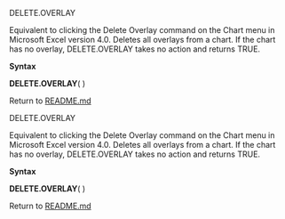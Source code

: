 DELETE.OVERLAY

Equivalent to clicking the Delete Overlay command on the Chart menu in
Microsoft Excel version 4.0. Deletes all overlays from a chart. If the
chart has no overlay, DELETE.OVERLAY takes no action and returns TRUE.

**Syntax**

**DELETE.OVERLAY**( )



Return to [README.md](README.md)

DELETE.OVERLAY

Equivalent to clicking the Delete Overlay command on the Chart menu in
Microsoft Excel version 4.0. Deletes all overlays from a chart. If the
chart has no overlay, DELETE.OVERLAY takes no action and returns TRUE.

**Syntax**

**DELETE.OVERLAY**( )



Return to [README.md](README.md)

